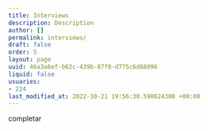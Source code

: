 ```yaml
---
title: Interviews
description: Description
author: []
permalink: interviews/
draft: false
order: 5
layout: page
uuid: 46a3a6ef-b62c-439b-87f8-d775c6d68096
liquid: false
usuaries:
- 224
last_modified_at: 2022-10-21 19:56:30.590624300 +00:00
---
```


<p>completar</p>